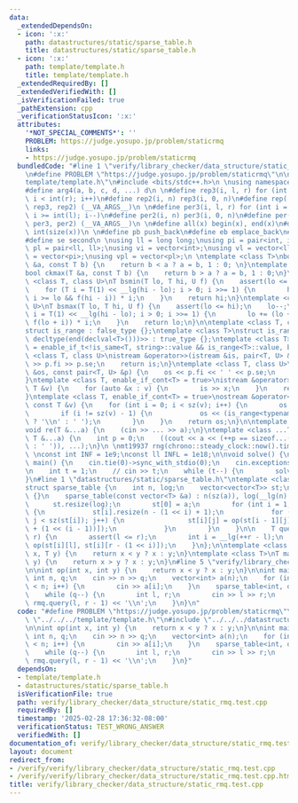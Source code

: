 ```yaml
---
data:
  _extendedDependsOn:
  - icon: ':x:'
    path: datastructures/static/sparse_table.h
    title: datastructures/static/sparse_table.h
  - icon: ':x:'
    path: template/template.h
    title: template/template.h
  _extendedRequiredBy: []
  _extendedVerifiedWith: []
  _isVerificationFailed: true
  _pathExtension: cpp
  _verificationStatusIcon: ':x:'
  attributes:
    '*NOT_SPECIAL_COMMENTS*': ''
    PROBLEM: https://judge.yosupo.jp/problem/staticrmq
    links:
    - https://judge.yosupo.jp/problem/staticrmq
  bundledCode: "#line 1 \"verify/library_checker/data_structure/static_rmq.test.cpp\"\
    \n#define PROBLEM \"https://judge.yosupo.jp/problem/staticrmq\"\n\n#line 1 \"\
    template/template.h\"\n#include <bits/stdc++.h>\n \nusing namespace std;\n \n\
    #define arg4(a, b, c, d, ...) d\n \n#define rep3(i, l, r) for (int i = int(l);\
    \ i < int(r); i++)\n#define rep2(i, n) rep3(i, 0, n)\n#define rep(...) arg4(__VA_ARGS__,\
    \ rep3, rep2) (__VA_ARGS__)\n \n#define per3(i, l, r) for (int i = int(r) - 1;\
    \ i >= int(l); i--)\n#define per2(i, n) per3(i, 0, n)\n#define per(...) arg4(__VA_ARGS__,\
    \ per3, per2) (__VA_ARGS__)\n \n#define all(x) begin(x), end(x)\n#define sz(x)\
    \ int(size(x))\n \n#define pb push_back\n#define eb emplace_back\n#define fi first\n\
    #define se second\n \nusing ll = long long;\nusing pi = pair<int, int>;\nusing\
    \ pl = pair<ll, ll>;\nusing vi = vector<int>;\nusing vl = vector<ll>;\nusing vpi\
    \ = vector<pi>;\nusing vpl = vector<pl>;\n \ntemplate <class T>\nbool ckmin(T\
    \ &a, const T b) {\n    return b < a ? a = b, 1 : 0; \n}\ntemplate <class T>\n\
    bool ckmax(T &a, const T b) {\n    return b > a ? a = b, 1 : 0;\n}\n \ntemplate\
    \ <class T, class U>\nT bsmin(T lo, T hi, U f) {\n    assert(lo <= hi);\n    hi++;\n\
    \    for (T i = T(1) << __lg(hi - lo); i > 0; i >>= 1) {\n        hi -= (hi -\
    \ i >= lo && f(hi - i)) * i;\n    }\n    return hi;\n}\ntemplate <class T, class\
    \ U>\nT bsmax(T lo, T hi, U f) {\n    assert(lo <= hi);\n    lo--;\n    for (T\
    \ i = T(1) << __lg(hi - lo); i > 0; i >>= 1) {\n        lo += (lo + i <= hi &&\
    \ f(lo + i)) * i;\n    }\n    return lo;\n}\n\ntemplate <class T, class = void>\n\
    struct is_range : false_type {};\ntemplate <class T>\nstruct is_range<T, void_t<decltype(begin(declval<T>())),\
    \ decltype(end(declval<T>()))>> : true_type {};\ntemplate <class T>\nusing enable_if_cont\
    \ = enable_if_t<!is_same<T, string>::value && is_range<T>::value, bool>;\n\ntemplate\
    \ <class T, class U>\nistream &operator>>(istream &is, pair<T, U> &p) {\n    is\
    \ >> p.fi >> p.se;\n    return is;\n}\ntemplate <class T, class U>\nostream &operator<<(ostream\
    \ &os, const pair<T, U> &p) {\n    os << p.fi << ' ' << p.se;\n    return os;\n\
    }\ntemplate <class T, enable_if_cont<T> = true>\nistream &operator>>(istream &is,\
    \ T &v) {\n    for (auto &x : v) {\n        is >> x;\n    }\n    return is;\n\
    }\ntemplate <class T, enable_if_cont<T> = true>\nostream &operator<<(ostream &os,\
    \ const T &v) {\n    for (int i = 0; i < sz(v); i++) {\n        os << v[i];\n\
    \        if (i != sz(v) - 1) {\n            os << (is_range<typename T::value_type>::value\
    \ ? '\\n' : ' ');\n        }\n    }\n    return os;\n}\n\ntemplate <class ...T>\n\
    void re(T &...a) {\n    (cin >> ... >> a);\n}\ntemplate <class ...T>\nvoid pr(const\
    \ T &...a) {\n    int p = 0;\n    ((cout << a << (++p == sizeof...(T) ? '\\n'\
    \ : ' ')), ...);\n}\n \nmt19937 rng(chrono::steady_clock::now().time_since_epoch().count());\n\
    \ \nconst int INF = 1e9;\nconst ll INFL = 1e18;\n\nvoid solve() {\n}\n\nint32_t\
    \ main() {\n    cin.tie(0)->sync_with_stdio(0);\n    cin.exceptions(cin.failbit);\n\
    \n    int t = 1;\n    // cin >> t;\n    while (t--) {\n        solve();\n    }\n\
    }\n#line 1 \"datastructures/static/sparse_table.h\"\ntemplate <class T, auto op>\n\
    struct sparse_table {\n    int n, log;\n    vector<vector<T>> st;\n\n    sparse_table()\
    \ {}\n    sparse_table(const vector<T> &a) : n(sz(a)), log(__lg(n) + 1) {\n  \
    \      st.resize(log);\n        st[0] = a;\n        for (int i = 1; i < log; i++)\
    \ {\n            st[i].resize(n - (1 << i) + 1);\n            for (int j = 0;\
    \ j < sz(st[i]); j++) {\n                st[i][j] = op(st[i - 1][j], st[i - 1][j\
    \ + (1 << (i - 1))]);\n            }\n        }\n    }\n\n    T query(int l, int\
    \ r) {\n        assert(l <= r);\n        int i = __lg(++r - l);\n        return\
    \ op(st[i][l], st[i][r - (1 << i)]);\n    }\n};\n\ntemplate <class T>\nT min_op(T\
    \ x, T y) {\n    return x < y ? x : y;\n}\ntemplate <class T>\nT max_op(T x, T\
    \ y) {\n    return x > y ? x : y;\n}\n#line 5 \"verify/library_checker/data_structure/static_rmq.test.cpp\"\
    \n\nint op(int x, int y) {\n    return x < y ? x : y;\n}\n\nint main() {\n   \
    \ int n, q;\n    cin >> n >> q;\n    vector<int> a(n);\n    for (int i = 0; i\
    \ < n; i++) {\n        cin >> a[i];\n    }\n    sparse_table<int, op> rmq(a);\n\
    \    while (q--) {\n        int l, r;\n        cin >> l >> r;\n        cout <<\
    \ rmq.query(l, r - 1) << '\\n';\n    }\n}\n"
  code: "#define PROBLEM \"https://judge.yosupo.jp/problem/staticrmq\"\n\n#include\
    \ \"../../../template/template.h\"\n#include \"../../../datastructures/static/sparse_table.h\"\
    \n\nint op(int x, int y) {\n    return x < y ? x : y;\n}\n\nint main() {\n   \
    \ int n, q;\n    cin >> n >> q;\n    vector<int> a(n);\n    for (int i = 0; i\
    \ < n; i++) {\n        cin >> a[i];\n    }\n    sparse_table<int, op> rmq(a);\n\
    \    while (q--) {\n        int l, r;\n        cin >> l >> r;\n        cout <<\
    \ rmq.query(l, r - 1) << '\\n';\n    }\n}"
  dependsOn:
  - template/template.h
  - datastructures/static/sparse_table.h
  isVerificationFile: true
  path: verify/library_checker/data_structure/static_rmq.test.cpp
  requiredBy: []
  timestamp: '2025-02-28 17:36:32-08:00'
  verificationStatus: TEST_WRONG_ANSWER
  verifiedWith: []
documentation_of: verify/library_checker/data_structure/static_rmq.test.cpp
layout: document
redirect_from:
- /verify/verify/library_checker/data_structure/static_rmq.test.cpp
- /verify/verify/library_checker/data_structure/static_rmq.test.cpp.html
title: verify/library_checker/data_structure/static_rmq.test.cpp
---
```

